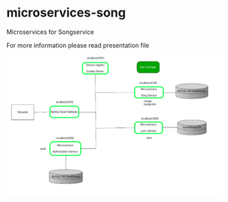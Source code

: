 # microservices-song
Microservices for Songservice

For more information please read presentation file

<img src="model.png" width="500">
